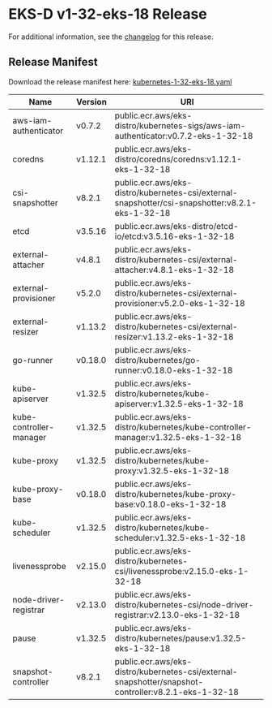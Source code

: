 # EKS-D v1-32-eks-18 Release

For additional information, see the [changelog](CHANGELOG-v1-32-eks-18.md) for this release.

## Release Manifest

Download the release manifest here: [kubernetes-1-32-eks-18.yaml](https://distro.eks.amazonaws.com/kubernetes-1-32/kubernetes-1-32-eks-18.yaml)

| Name | Version | URI |
|------|---------|-----|
| aws-iam-authenticator | v0.7.2 | public.ecr.aws/eks-distro/kubernetes-sigs/aws-iam-authenticator:v0.7.2-eks-1-32-18 |
| coredns | v1.12.1 | public.ecr.aws/eks-distro/coredns/coredns:v1.12.1-eks-1-32-18 |
| csi-snapshotter | v8.2.1 | public.ecr.aws/eks-distro/kubernetes-csi/external-snapshotter/csi-snapshotter:v8.2.1-eks-1-32-18 |
| etcd | v3.5.16 | public.ecr.aws/eks-distro/etcd-io/etcd:v3.5.16-eks-1-32-18 |
| external-attacher | v4.8.1 | public.ecr.aws/eks-distro/kubernetes-csi/external-attacher:v4.8.1-eks-1-32-18 |
| external-provisioner | v5.2.0 | public.ecr.aws/eks-distro/kubernetes-csi/external-provisioner:v5.2.0-eks-1-32-18 |
| external-resizer | v1.13.2 | public.ecr.aws/eks-distro/kubernetes-csi/external-resizer:v1.13.2-eks-1-32-18 |
| go-runner | v0.18.0 | public.ecr.aws/eks-distro/kubernetes/go-runner:v0.18.0-eks-1-32-18 |
| kube-apiserver | v1.32.5 | public.ecr.aws/eks-distro/kubernetes/kube-apiserver:v1.32.5-eks-1-32-18 |
| kube-controller-manager | v1.32.5 | public.ecr.aws/eks-distro/kubernetes/kube-controller-manager:v1.32.5-eks-1-32-18 |
| kube-proxy | v1.32.5 | public.ecr.aws/eks-distro/kubernetes/kube-proxy:v1.32.5-eks-1-32-18 |
| kube-proxy-base | v0.18.0 | public.ecr.aws/eks-distro/kubernetes/kube-proxy-base:v0.18.0-eks-1-32-18 |
| kube-scheduler | v1.32.5 | public.ecr.aws/eks-distro/kubernetes/kube-scheduler:v1.32.5-eks-1-32-18 |
| livenessprobe | v2.15.0 | public.ecr.aws/eks-distro/kubernetes-csi/livenessprobe:v2.15.0-eks-1-32-18 |
| node-driver-registrar | v2.13.0 | public.ecr.aws/eks-distro/kubernetes-csi/node-driver-registrar:v2.13.0-eks-1-32-18 |
| pause | v1.32.5 | public.ecr.aws/eks-distro/kubernetes/pause:v1.32.5-eks-1-32-18 |
| snapshot-controller | v8.2.1 | public.ecr.aws/eks-distro/kubernetes-csi/external-snapshotter/snapshot-controller:v8.2.1-eks-1-32-18 |
